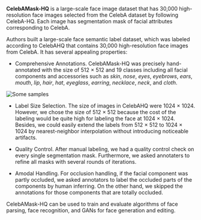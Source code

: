 **CelebAMask-HQ** is a large-scale face image dataset that has 30,000 high-resolution face images selected from the CelebA dataset by following CelebA-HQ. Each image has segmentation mask of facial attributes corresponding to CelebA.

Authors built a large-scale face semantic label dataset, which was labeled according to CelebAHQ that contains 30,000 high-resolution face images
from CelebA. It has several appealing properties:

- Comprehensive Annotations. CelebAMask-HQ was precisely hand-annotated with the size of 512 × 512 and 19 classes including all facial components and accessories such as _skin_, _nose_, _eyes_, _eyebrows_, _ears_, _mouth_, _lip_, _hair_, _hat_, _eyeglass_, _earring_, _necklace_, _neck_, and _cloth_.

![Some samples](https://i.ibb.co/b17nrtW/sample.png)

- Label Size Selection. The size of images in CelebAHQ were 1024 × 1024. However, we chose the size of 512 × 512 because the cost of the labeling would be quite high for labeling the face at 1024 × 1024. Besides, we could easily extend the labels from 512 × 512 to 1024 × 1024 by nearest-neighbor interpolation without introducing noticeable artifacts.

- Quality Control. After manual labeling, we had a quality control check on every single segmentation mask. Furthermore, we asked annotaters to refine all masks with several rounds of iterations.

- Amodal Handling. For occlusion handling, if the facial component was partly occluded, we asked annotators to label the occluded parts of the components by human inferring. On the other hand, we skipped the annotations for those components that are totally occluded.

CelebAMask-HQ can be used to train and evaluate algorithms of face parsing, face recognition, and GANs for face generation and editing.

